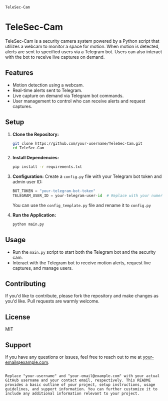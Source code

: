 
`TeleSec-Cam`



# TeleSec-Cam

TeleSec-Cam is a security camera system powered by a Python script that utilizes a webcam to monitor a space for motion. When motion is detected, alerts are sent to specified users via a Telegram bot. Users can also interact with the bot to receive live captures on demand.

## Features
- Motion detection using a webcam.
- Real-time alerts sent to Telegram.
- Live capture on demand via Telegram bot commands.
- User management to control who can receive alerts and request captures.

## Setup

1. **Clone the Repository:**
   ```bash
   git clone https://github.com/your-username/TeleSec-Cam.git
   cd TeleSec-Cam
   ```

2. **Install Dependencies:**

   ```bash
   pip install -r requirements.txt
   ```
3. **Configuration:**
   Create a `config.py` file with your Telegram bot token and admin user ID:

   ```python
   BOT_TOKEN = "your-telegram-bot-token"
   TELEGRAM_USER_ID = your-telegram-user-id  # Replace with your numeric Telegram user ID
   ```

   You can use the `config_template.py` file and rename it to `config.py`
4. **Run the Application:**

   ```bash
   python main.py
   ```

## Usage

- Run the `main.py` script to start both the Telegram bot and the security cam.
- Interact with the Telegram bot to receive motion alerts, request live captures, and manage users.

## Contributing

If you'd like to contribute, please fork the repository and make changes as you'd like. Pull requests are warmly welcome.

## License

MIT

## Support

If you have any questions or issues, feel free to reach out to me at your-email@example.com.

```

Replace "your-username" and "your-email@example.com" with your actual GitHub username and your contact email, respectively. This README provides a basic outline of your project, setup instructions, usage guidelines, and support information. You can further customize it to include any additional information relevant to your project.
```

